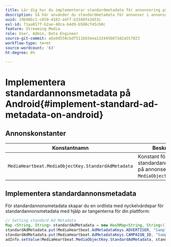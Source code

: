 ```yaml
---
title: Lär dig hur du implementerar standardmetadata för annonsering på Android
description: Så här använder du standardmetadata för annonser i annonsuppföljning på Android.
uuid: 19b98bc1-c659-4182-a4ff-b3340fe2453c
exl-id: f1aa017f-b2ae-40ca-b4d9-b508cf45cb0c
feature: Streaming Media
role: User, Admin, Data Engineer
source-git-commit: a6a9d550cbdf511b93eea132445607102a557823
workflow-type: tm+mt
source-wordcount: '63'
ht-degree: 0%

---
```


# Implementera standardannonsmetadata på Android{#implement-standard-ad-metadata-on-android}

## Annonskonstanter

| Konstantnamn | Beskrivning   |
|---|---|
| `MediaHeartbeat.MediaObjectKey.StandardAdMetadata` | Konstant för att bifoga standardannonsmetadata på annonsen `MediaObject`. |

## Implementera standardannonsmetadata

För standardannonsmetadata skapar du en ordlista med nyckelvärdepar för standardannonsmetadata med hjälp av tangenterna för din plattform:

```java
// Setting standard Ad Metadata 
Map <String, String> standardAdMetadata = new HashMap<String, String>(); 
standardAdMetadata.put(MediaHeartbeat.AdMetadataKeys.ADVERTISER, "Sample Advertiser"); 
standardAdMetadata.put(MediaHeartbeat.AdMetadataKeys.CAMPAIGN_ID, "Sample Campaign"); 
adInfo.setValue(MediaHeartbeat.MediaObjectKey.StandardAdMetadata, standardAdMetadata); 
```
